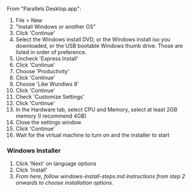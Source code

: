 From "Parallels Desktop.app":

1. File > New 
2. "Install Windows or another OS"
3. Click 'Continue'
4. Select the Windows install DVD, or the Windows install iso you downloaded, or the USB bootable Windows thumb drive.  Those are listed in order of preference.
5. Uncheck 'Express Install'
6. Click 'Continue'
7. Choose 'Productivity'
8. Click 'Continue'
9. Choose 'Like Wundiws 8'
10. Click 'Continue'
11. Check 'Customize Settings'
12. Click 'Continue'
13. In the Hardware tab, select CPU and Memory, select at least 2GB memory (I recommend 4GB)
14. Close the settings window
15. Click 'Continue'
16. Wait for the virtual machine to turn on and the installer to start


### Windows Installer

1. Click 'Next' on language options
2. Click 'Install'
3. *From here, follow windows-install-steps.md instructions from step 2 onwards to choose installation options.*

